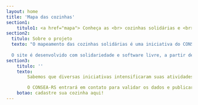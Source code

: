 ```yaml
---
layout: home
title: 'Mapa das cozinhas'
section1:
    titulo1: <a href="mapa"> Conheça as <br> cozinhas solidárias e <br> pontos populares de alimentação <br> do Rio Grande do Sul</a>
section2:
  titulo: Sobre o projeto
  texto: "O mapeamento das cozinhas solidárias é uma iniciativa do CONSEA-RS com apoio do Instituto Aaron Swartz para fornecer informação de qualidade para a população.
  
  O site é desenvolvido com solidariedade e software livre, a partir de um fork de um projeto da <a href='https://silo.org.br/'> Silo – Arte e Latitude Rural </a>."
section3:
    titulo: ''
    texto:
        Sabemos que diversas iniciativas intensificaram suas atividades e outras surgiram na esteira das enchentes, para cadastrar os dados da sua iniciativa preencha o formulário abaixo.

        O CONSEA-RS entrará em contato para validar os dados e publicar a sua cozinha no mapa.
    botao: cadastre sua cozinha aqui!
---
```

